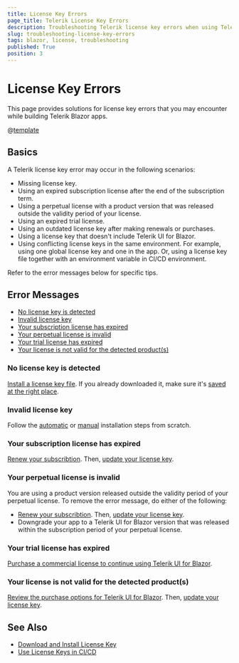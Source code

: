 ```yaml
---
title: License Key Errors
page_title: Telerik License Key Errors
description: Troubleshooting Telerik license key errors when using Telerik UI for Blazor.
slug: troubleshooting-license-key-errors
tags: blazor, license, troubleshooting
published: True
position: 3
---
```


# License Key Errors

This page provides solutions for license key errors that you may encounter while building Telerik Blazor apps.

@[template](/_contentTemplates/common/get-started.md#license-key-version)

## Basics

A Telerik license key error may occur in the following scenarios:

* Missing license key.
* Using an expired subscription license after the end of the subscription term.
* Using a perpetual license with a product version that was released outside the validity period of your license.
* Using an expired trial license.
* Using an outdated license key after making renewals or purchases.
* Using a license key that doesn't include Telerik UI for Blazor.
* Using conflicting license keys in the same environment. For example, using one global license key and one in the app. Or, using a license key file together with an environment variable in CI/CD environment.

Refer to the error messages below for specific tips.

## Error Messages

* [No license key is detected](#no-license-key-is-detected)
* [Invalid license key](#invalid-license-key)
* [Your subscription license has expired](#your-subscription-license-has-expired)
* [Your perpetual license is invalid](#your-perpetual-license-is-invalid)
* [Your trial license has expired](#your-trial-license-has-expired)
* [Your license is not valid for the detected product(s)](#your-license-is-not-valid-for-the-detected-products)

### No license key is detected

[Install a license key file](slug://installation-license-key). If you already downloaded it, make sure it's [saved at the right place](slug://installation-license-key#manual-installation).

### Invalid license key

Follow the [automatic](slug://installation-license-key#automatic-installation) or [manual](slug://installation-license-key#manual-installation) installation steps from scratch.

### Your subscription license has expired

<a href="https://www.telerik.com/account/your-licenses" target="_blank">Renew your subscribtion</a>. Then, [update your license key](slug://installation-license-key#license-key-updates).

### Your perpetual license is invalid

You are using a product version released outside the validity period of your perpetual license. To remove the error message, do either of the following:

* <a href="https://www.telerik.com/account/your-licenses" target="_blank">Renew your subscribtion</a>. Then, [update your license key](slug://installation-license-key#license-key-updates).
* Downgrade your app to a Telerik UI for Blazor version that was released within the subscription period of your perpetual license.

### Your trial license has expired

<a href="https://www.telerik.com/purchase/blazor-ui" target="_blank">Purchase a commercial license to continue using Telerik UI for Blazor</a>.

### Your license is not valid for the detected product(s)

<a href="https://www.telerik.com/purchase/blazor-ui" target="_blank">Review the purchase options for Telerik UI for Blazor</a>. Then, [update your license key](slug://installation-license-key#license-key-updates).

## See Also

* [Download and Install License Key](slug://installation-license-key)
* [Use License Keys in CI/CD](slug://deployment-license-key)
